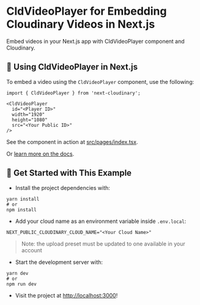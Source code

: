 # CldVideoPlayer for Embedding Cloudinary Videos in Next.js

Embed videos in your Next.js app with CldVideoPlayer component and Cloudinary.

## 🧰 Using CldVideoPlayer in Next.js

To embed a video using the `CldVideoPlayer` component, use the following:

```
import { CldVideoPlayer } from 'next-cloudinary';

<CldVideoPlayer
  id="<Player ID>"
  width="1920"
  height="1080"
  src="<Your Public ID>"
/>
```

See the component in action at [src/pages/index.tsx](src/pages/index.tsx).

Or [learn more on the docs](https://next-cloudinary.spacejelly.dev/components/cldvideoplayer/basic-usage).

## 🚀 Get Started with This Example

- Install the project dependencies with:

```
yarn install
# or
npm install
```

- Add your cloud name as an environment variable inside `.env.local`:

```
NEXT_PUBLIC_CLOUDINARY_CLOUD_NAME="<Your Cloud Name>"
```

> Note: the upload preset must be updated to one available in your account

- Start the development server with:

```
yarn dev
# or
npm run dev
```

- Visit the project at <http://localhost:3000>!
